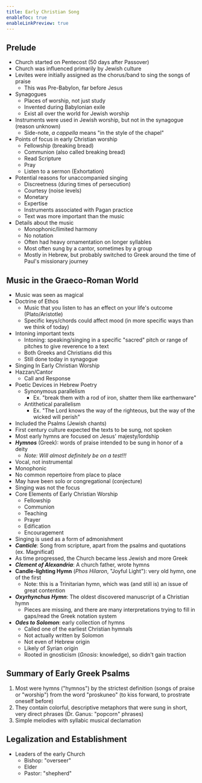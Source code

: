 ```yaml
---
title: Early Christian Song
enableToc: true
enableLinkPreview: true
---
```

## Prelude

- Church started on Pentecost (50 days after Passover)
- Church was influenced primarily by Jewish culture
- Levites were initially assigned as the chorus/band to sing the songs of praise
	- This was Pre-Babylon, far before Jesus
- Synagogues
	- Places of worship, not just study
	- Invented during Babylonian exile
	- Exist all over the world for Jewish worship
- Instruments were used in Jewish worship, but not in the synagogue (reason unknown)
	- Side-note, *a cappella* means "in the style of the chapel"
- Points of focus in early Christian worship
	- Fellowship (breaking bread)
	- Communion (also called breaking bread)
	- Read Scripture
	- Pray
	- Listen to a sermon (Exhortation)
- Potential reasons for unaccompanied singing
	- Discreetness (during times of persecution)
	- Courtesy (noise levels)
	- Monetary
	- Expertise
	- Instruments associated with Pagan practice
	- Text was more important than the music
- Details about the music
	- Monophonic/limited harmony
	- No notation
	- Often had heavy ornamentation on longer syllables
	- Most often sung by a cantor, sometimes by a group
	- Mostly in Hebrew, but probably switched to Greek around the time of Paul's missionary journey

## Music in the Graeco-Roman World

- Music was seen as magical
- Doctrine of Ethos
	- Music that you listen to has an effect on your life's outcome (Plato/Aristotle)
	- Specific keys/chords could affect mood (in more specific ways than we think of today)
- Intoning important texts
	- Intoning: speaking/singing in a specific "sacred" pitch or range of pitches to give reverence to a text
	- Both Greeks and Christians did this
	- Still done today in synagogue
- Singing In Early Christian Worship
- Hazzan/Cantor
	- Call and Response
- Poetic Devices in Hebrew Poetry
	- Synonymous parallelism
		- Ex. "break them with a rod of iron, shatter them like earthenware"
	- Antithetical parallelism
		- Ex. "The Lord knows the way of the righteous, but the way of the wicked will perish"
- Included the Psalms (Jewish chants)
- First century culture expected the texts to be sung, not spoken
- Most early hymns are focused on Jesus' majesty/lordship
- ***Hymnos*** (Greek): words of praise intended to be sung in honor of a deity
	- *Note: Will almost definitely be on a test!!!*
- Vocal, not instrumental
- Monophonic
- No common repertoire from place to place
- May have been solo or congregational (conjecture)
- Singing was not the focus
- Core Elements of Early Christian Worship
	- Fellowship
	- Communion
	- Teaching 
	- Prayer
	- Edification
	- Encouragement
- Singing is used as a form of admonishment
- ***Canticle***: Song from scripture, apart from the psalms and quotations (ex. Magnificat)
- As time progressed, the Church became less Jewish and more Greek
- ***Clement of Alexandria***: A church father, wrote hymns
- **Candle-lighting Hymn** (*Phos Hilaron*, "Joyful Light"): very old hymn, one of the first
	- Note: this is a Trinitarian hymn, which was (and still is) an issue of great contention
- ***Oxyrhynchus Hymn***: The oldest discovered manuscript of a Christian hymn
	- Pieces are missing, and there are many interpretations trying to fill in gaps/read the Greek notation system
- ***Odes to Solomon***: early collection of hymns
	- Called one of the earliest Christian hymnals
	- Not actually written by Solomon
	- Not even of Hebrew origin
	- Likely of Syrian origin
	- Rooted in gnosticism (*Gnosis*: knowledge), so didn't gain traction

## Summary of Early Greek Psalms

1. Most were hymns ("hymnos") by the strictest definition (songs of praise or "worship") from the word "proskuneo" (to kiss forward, to prostrate oneself before)
2. They contain colorful, descriptive metaphors that were sung in short, very direct phrases (Dr. Ganus: "popcorn" phrases)
3. Simple melodies with syllabic musical declamation

## Legalization and Establishment

- Leaders of the early Church
	- Bishop: "overseer"
	- Elder
	- Pastor: "shepherd"